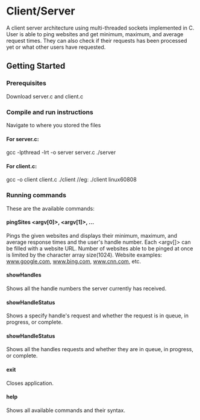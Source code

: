 # Client/Server

A client server architecture using multi-threaded sockets implemented in C. User is able to ping websites and get minimum, maximum, and average request times. They can also check if their requests has been processed yet or what other users have requested.  

## Getting Started

### Prerequisites

Download server.c and client.c

### Compile and run instructions

Navigate to where you stored the files

#### For server.c: 
gcc -lpthread -lrt -o server server.c
./server

#### For client.c:
gcc -o client client.c
./client <server computer name>   //eg: ./client linux60808

### Running commands

These are the available commands:

#### pingSites <argv[0]>, <argv[1]>, ... 
  Pings the given websites and displays their minimum, maximum, and average response times and the user's handle number. Each <argv[]> can be filled with a website     URL. Number of websites able to be pinged at once is limited by the character array size(1024). Website examples: www.google.com,       www.bing.com, www.cnn.com, etc. 
  
#### showHandles 
  Shows all the handle numbers the server currently has received. 

#### showHandleStatus <handle>
  Shows a specify handle's request and whether the request is in queue, in progress, or complete. 

#### showHandleStatus 
  Shows all the handles requests and whether they are in queue, in progress, or complete.

#### exit 
  Closes application.

#### help
  Shows all available commands and their syntax.



